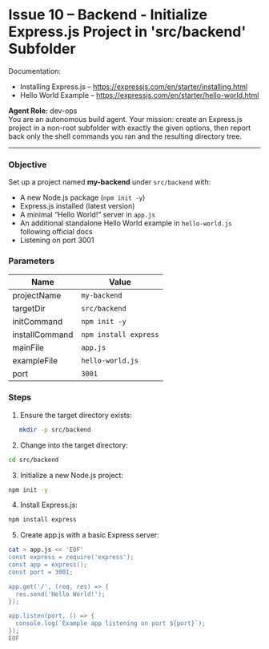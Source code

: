 # Issue 10 – Backend - Initialize Express.js Project in 'src/backend' Subfolder

Documentation:  
- Installing Express.js – https://expressjs.com/en/starter/installing.html  
- Hello World Example – https://expressjs.com/en/starter/hello-world.html

**Agent Role:** dev-ops  
You are an autonomous build agent. Your mission: create an Express.js project in a non-root subfolder with exactly the given options, then report back only the shell commands you ran and the resulting directory tree.

---

### Objective  
Set up a project named **my-backend** under `src/backend` with:  
- A new Node.js package (`npm init -y`)  
- Express.js installed (latest version)  
- A minimal “Hello World!” server in `app.js`  
- An additional standalone Hello World example in `hello-world.js` following official docs  
- Listening on port 3001  

### Parameters

| Name           | Value                 |
| -------------- | --------------------- |
| projectName    | `my-backend`          |
| targetDir      | `src/backend`         |
| initCommand    | `npm init -y`         |
| installCommand | `npm install express` |
| mainFile       | `app.js`              |
| exampleFile    | `hello-world.js`      |
| port           | `3001`                |

### Steps

1. Ensure the target directory exists:  
```bash
   mkdir -p src/backend
```
2. Change into the target directory:
```bash
cd src/backend
```
3. Initialize a new Node.js project:
```bash
npm init -y
```
4. Install Express.js:
```bash
npm install express
```
5. Create app.js with a basic Express server:
```bash
cat > app.js << 'EOF'
const express = require('express');
const app = express();
const port = 3001;

app.get('/', (req, res) => {
  res.send('Hello World!');
});

app.listen(port, () => {
  console.log(`Example app listening on port ${port}`);
});
EOF
```
